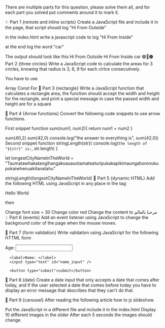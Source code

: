There are multiple parts for this question, please solve them all, and for each part you solved put comments around it to mark it.

✨ Part 1 {remote and inline scripts}
Create a JavaScript file and include it in the page, that script should log "Hi From Outside"

in the index.html write a javascript code to log "Hi From Inside"

at the end log the word "car"

The output should look like this
Hi From Outside
Hi From Inside
car
🟣🔵🟠 Part 2 {three circles}
Write a JavaScript code to calculate the areas for 3 circles, knowing that radius is 3, 6, 9 for each cirlce consecutively.

You have to use

Array
Const
For
📰 Part 3 {rectangle}
Write a JavaScript function that calculates a rectangle area, the function should accept the width and height for the rectangle, and print a special message in case the passed width and height are for a square

🏹 Part 4 {Arrow functions}
Convert the following code snippets to use arrow functions.

First snippet
function sum(num1, num2){
    return num1 + num2
}

sum(40,2)
sum(42,0)
console.log("the answer to everything is", sum(42,0))
Second snippet
function stringLength(str){
    console.log(`the length of "${str}" is:`, str.length)
}

let longestCityNameInTheWorld = "Taumatawhakatangihangakoauauotamateaturipukakapikimaungahoronukupokaiwhenuakitanatahu"

stringLength(longestCityNameInTheWorld)
📃 Part 5 {dynamic HTML}
Add the following HTML using JavaScript in any place in the <body> tag:

<p id="my_paragraph">Hello World</p>
then

Change font size = 30
Change color red
Change the content to مرحبا بالعالم
💡 Part 6 {events}
Add an event listener using JavaScript to change the background color of the page when the mouse moves.

🥡 Part 7 {form validation}
Write validation using JavaScript for the following HTTML form

<form id="my_form" action="submit.php">
      <label>Age: </label>
      <input type="text" id="age_input" />

      <label>Name: </label>
      <input type="text" id="name_input" />

      <button type="submit">submit</button>
</form>
📅 Part 8 {date}
Create a date input that only accepts a date that comes after today, and if the user selected a date that comes before today you have to display an error message that describes that they can't do that.

🎠 Part 9 {carousel}
After reading the following article how to js slideshow.

Put the JavaScript in a different file and include it in the index.html
Display 10 different images in the slider
After each 5 seconds the images should change.